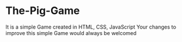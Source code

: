# The-Pig-Game
It is a simple Game created in HTML, CSS, JavaScript
Your changes to improve this simple Game would always be welcomed
